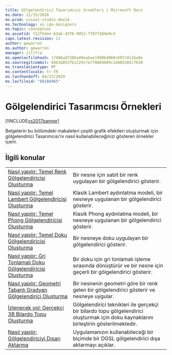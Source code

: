 ```yaml
---
title: Gölgelendirici Tasarımcısı örnekleri | Microsoft Docs
ms.date: 11/15/2016
ms.prod: visual-studio-dev14
ms.technology: vs-ide-designers
ms.topic: conceptual
ms.assetid: f12f5dee-63ab-4376-9952-7f87f269e9c4
caps.latest.revision: 11
author: gewarren
ms.author: gewarren
manager: jillfra
ms.openlocfilehash: 17486ad7206a49eabae1998bd060c697c011ba8e
ms.sourcegitcommit: 94b3a052fb1229c7e7f8804b09c1d403385c7630
ms.translationtype: MT
ms.contentlocale: tr-TR
ms.lasthandoff: 04/23/2019
ms.locfileid: "68184965"
---
```

# <a name="shader-designer-examples"></a>Gölgelendirici Tasarımcısı Örnekleri
[!INCLUDE[vs2017banner](../includes/vs2017banner.md)]

Belgelerin bu bölümdeki makaleleri çeşitli grafik efektleri oluşturmak için gölgelendirici Tasarımcısı'nı nasıl kullanabileceğinizi gösteren örnekler içerir.  
  
## <a name="related-topics"></a>İlgili konular  
  
|||  
|-|-|  
|[Nasıl yapılır: Temel Renk Gölgelendiricisi Oluşturma](../designers/how-to-create-a-basic-color-shader.md)|Bir nesne için sabit bir renk uygulayan bir gölgelendirici gösterir.|  
|[Nasıl yapılır: Temel Lambert Gölgelendiricisi Oluşturma](../designers/how-to-create-a-basic-lambert-shader.md)|Klasik Lambert aydınlatma modeli, bir nesneye uygulanan bir gölgelendirici gösterir.|  
|[Nasıl yapılır: Temel Phong Gölgelendiricisi Oluşturma](../designers/how-to-create-a-basic-phong-shader.md)|Klasik Phong aydınlatma modeli, bir nesneye uygulanan bir gölgelendirici gösterir.|  
|[Nasıl yapılır: Temel Doku Gölgelendiricisi Oluşturma](../designers/how-to-create-a-basic-texture-shader.md)|Bir nesneye doku uygulayan bir gölgelendirici gösterir.|  
|[Nasıl yapılır: Gri Tonlamalı Doku Gölgelendiricisi Oluşturma](../designers/how-to-create-a-grayscale-texture-shader.md)|Bir doku için gri tonlamalı işleme sırasında dönüştürür ve bir nesne için geçerli bir gölgelendirici gösterir.|  
|[Nasıl yapılır: Geometri Tabanlı Gradyan Gölgelendirici Oluşturma](../designers/how-to-create-a-geometry-based-gradient-shader.md)|Bir nesnenin geometri göre bir renk gelen bir gölgelendirici gösterir ve nesneye uygular.|  
|[İzlenecek yol: Gerçekçi 3B Bilardo Topu Oluşturma](../designers/walkthrough-creating-a-realistic-3-d-billiard-ball.md)|Gölgelendirici teknikleri ile gerçekçi bir bilardo topu gölgelendirici oluşturmak için doku kaynaklarını birleştirin gösterilmektedir.|  
|[Nasıl yapılır: Gölgelendiriciyi Dışarı Aktarma](../designers/how-to-export-a-shader.md)|Uygulamanızın kullanabileceği bir biçimde bir DGSL gölgelendirici dışa aktarmayı açıklar.|
